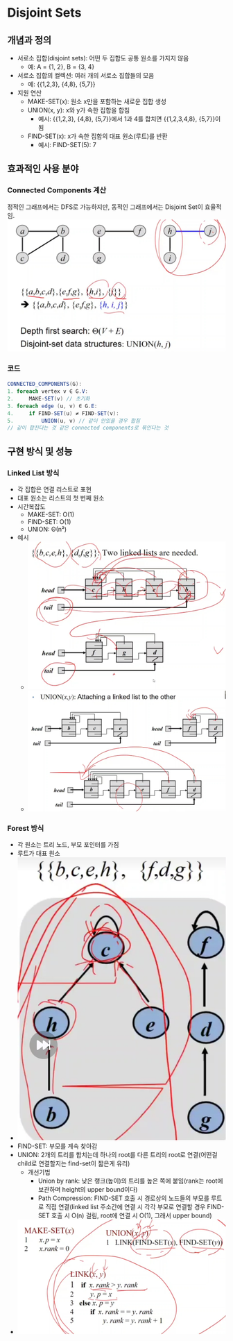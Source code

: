 # Disjoint Sets

## 개념과 정의
- 서로소 집합(disjoint sets): 어떤 두 집합도 공통 원소를 가지지 않음
  - 예: A = {1, 2}, B = {3, 4}
- 서로소 집합의 컬렉션: 여러 개의 서로소 집합들의 모음
  - 예: {{1,2,3}, {4,8}, {5,7}}
- 지원 연산
  - MAKE-SET(x): 원소 x만을 포함하는 새로운 집합 생성
  - UNION(x, y): x와 y가 속한 집합을 합침
    - 예시: {{1,2,3}, {4,8}, {5,7}}에서 1과 4를 합치면 {{1,2,3,4,8}, {5,7}}이 됨
  - FIND-SET(x): x가 속한 집합의 대표 원소(루트)를 반환
    - 예시: FIND-SET(5): 7

## 효과적인 사용 분야
### Connected Components 계산
정적인 그래프에서는 DFS로 가능하지만, 동적인 그래프에서는 Disjoint Set이 효율적임.
![disjoints_set_exam.png](./images/disjoints_set_exam.png)
### 코드
```C#
CONNECTED_COMPONENTS(G):
1. foreach vertex v ∈ G.V:
2.     MAKE-SET(v) // 초기화
3. foreach edge (u, v) ∈ G.E:
4.     if FIND-SET(u) ≠ FIND-SET(v):
5.         UNION(u, v) // 같이 안있을 경우 합침
// 같이 합친다는 것 같은 connected components로 묶인다는 것
```

## 구현 방식 및 성능
### Linked List 방식
- 각 집합은 연결 리스트로 표현
- 대표 원소는 리스트의 첫 번째 원소
- 시간복잡도
  - MAKE-SET: O(1)
  - FIND-SET: O(1)
  - UNION: Θ(n²)
- 예시
  - ![linked_list_disjoint_set.png](./images/linked_list_disjoint_set.png)
  - ![union_linked_list_disjoint_set.png](./images/union_linked_list_disjoint_set.png)

### Forest 방식
- 각 원소는 트리 노드, 부모 포인터를 가짐
- 루트가 대표 원소
- ![forest_exam.png](./images/forest_exam.png)
- FIND-SET: 부모를 계속 찾아감
- UNION: 2개의 트리를 합치는데 하나의 root를 다른 트리의 root로 연결(어떤걸 child로 연결할지는 find-set이 짧은게 유리)
  - 개선기법
    - Union by rank: 낮은 랭크(높이)의 트리를 높은 쪽에 붙임(rank는 root에 보관하며 height의 upper bound이다)
    - Path Compression: FIND-SET 호출 시 경로상의 노드들의 부모를 루트로 직접 연결(linked list 주소간에 연결 시 각각 부모로 연결할 경우 FIND-SET 호출 시 O(n) 걸림, root에 연결 시 O(1), 그래서 upper bound)
- ![forest_computation.png](./images/forest_computation.png)